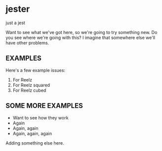 jester
======

just a jest

Want to see what we've got here, so we're going to try something new. Do you see where we're going with this? I imagine that somewhere else we'll have other problems.

## EXAMPLES

Here's a few example issues:
  1. For Reelz
  2. For Reelz squared
  3. For Reelz cubed


## SOME MORE EXAMPLES

- Want to see how they work
- Again
- Again, again
- Again, again, again


Adding something else here.
